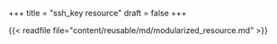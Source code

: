 +++
title = "ssh_key resource"
draft = false
+++

{{< readfile file="content/reusable/md/modularized_resource.md" >}}
